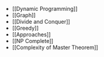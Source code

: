 - [[Dynamic Programming]]
- [[Graph]]
- [[Divide and Conquer]]
- [[Greedy]]
- [[Approaches]]
- [[NP Complete]]
- [[Complexity of Master Theorem]]